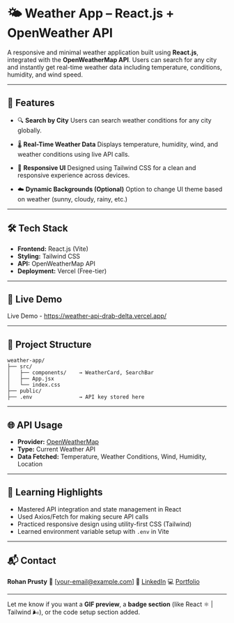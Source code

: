 # 🌤️ Weather App – React.js + OpenWeather API

A responsive and minimal weather application built using **React.js**, integrated with the **OpenWeatherMap API**. Users can search for any city and instantly get real-time weather data including temperature, conditions, humidity, and wind speed.

---

## 🚀 Features

* 🔍 **Search by City**
  Users can search weather conditions for any city globally.

* 🌡️ **Real-Time Weather Data**
  Displays temperature, humidity, wind, and weather conditions using live API calls.

* 📱 **Responsive UI**
  Designed using Tailwind CSS for a clean and responsive experience across devices.

* ☁️ **Dynamic Backgrounds (Optional)**
  Option to change UI theme based on weather (sunny, cloudy, rainy, etc.)

---

## 🛠️ Tech Stack

* **Frontend:** React.js (Vite)
* **Styling:** Tailwind CSS
* **API:** OpenWeatherMap API
* **Deployment:** Vercel (Free-tier)

---

## 🔗 Live Demo

Live Demo - https://weather-api-drab-delta.vercel.app/

---

## 📁 Project Structure

```
weather-app/
├── src/
│   ├── components/    → WeatherCard, SearchBar
│   ├── App.jsx
│   └── index.css
├── public/
├── .env               → API key stored here
```

---

## 🌐 API Usage

* **Provider:** [OpenWeatherMap](https://openweathermap.org/api)
* **Type:** Current Weather API
* **Data Fetched:** Temperature, Weather Conditions, Wind, Humidity, Location

---

## 📌 Learning Highlights

* Mastered API integration and state management in React
* Used Axios/Fetch for making secure API calls
* Practiced responsive design using utility-first CSS (Tailwind)
* Learned environment variable setup with `.env` in Vite

---

## 📬 Contact

**Rohan Prusty**
📧 \[[your-email@example.com](mailto:your-email@example.com)]
🔗 [LinkedIn](https://www.linkedin.com/in/yourprofile)
💻 [Portfolio](https://yourportfolio.com)

---

Let me know if you want a **GIF preview**, a **badge section** (like React ⚛️ | Tailwind 🌬️), or the code setup section added.

